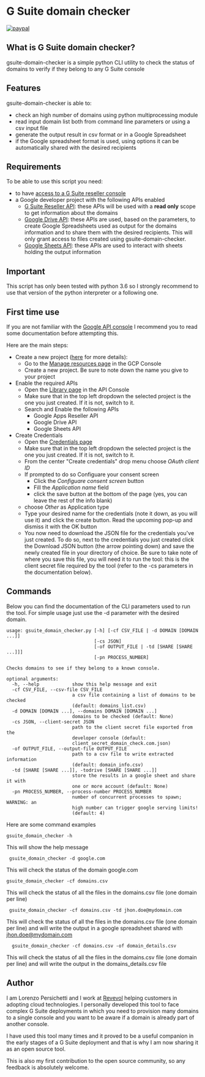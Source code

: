 # G Suite domain checker
[![paypal](https://www.paypalobjects.com/en_US/i/btn/btn_donateCC_LG.gif)](https://www.paypal.com/cgi-bin/webscr?cmd=_donations&business=DH7984HPJ8C4N&currency_code=EUR&source=url)

## What is G Suite domain checker?
gsuite-domain-checker is a simple python CLI utility to check the status of domains to verify if they belong to any G Suite console

## Features
gsuite-domain-checker is able to:
* check an high number of domains using python multiprocessing module
* read input domain list both from command line parameters or using a csv input file
* generate the output result in csv format or in a Google Spreadsheet
* if the Google spreadsheet format is used, using options it can be automatically shared with the desired recipients

## Requirements
To be able to use this script you need:
* to have [access to a G Suite reseller console](https://support.google.com/a/answer/142231?hl=en)
* a Google developer project with the following APIs enabled
  * [G Suite Reseller API](https://developers.google.com/admin-sdk/reseller/v1/get-start/getting-started): these APIs will be used with a __read only__ scope to get information about the domains
  * [Google Drive API](https://developers.google.com/drive/): these APIs are used, based on the parameters, to create Google Spreadsheets used as output for the domains information and to share them with the desired recipients. This will only grant access to files created using gsuite-domain-checker.
  * [Google Sheets API](https://developers.google.com/sheets/): these APIs are used to interact with sheets holding the output information

## Important
This script has only been tested with python 3.6 so I strongly recommend to use that version of the python interpreter or a following one.
  
## First time use
If you are not familiar with the [Google API console](https://console.developers.google.com/) I recommend you to read some documentation before attempting this.

Here are the main steps:
* Create a new project ([here](https://cloud.google.com/resource-manager/docs/creating-managing-projects?visit_id=636812630402595025-4052861048&rd=1) for more details):
  * Go to the [Manage resources page](https://console.cloud.google.com/cloud-resource-manager) in the GCP Console
  * Create a new project. Be sure to note down the name you give to your project 
* Enable the required APIs
  * Open the [Library page](https://console.developers.google.com/apis/library) in the API Console
  * Make sure that in the top left dropdown the selected project is the one you just created. If it is not, switch to it.
  * Search and Enable the following APIs
    * Google Apps Reseller API
    * Google Drive API
    * Google Sheets API
* Create Credentials
  * Open the [Credentials page](https://console.developers.google.com/apis/credentials)
  * Make sure that in the top left dropdown the selected project is the one you just created. If it is not, switch to it.
  * From the center "Create credentials" drop menu choose _OAuth client ID_
  * If prompted to do so Configuare your consent screen
    * Click the _Configuare consent screen_ button
    * Fill the _Application name_ field
    * click the save button at the bottom of the page (yes, you can leave the rest of the info blank)
  * choose _Other_ as Application type
  * Type your desired name for the credentials (note it down, as you will use it) and click the create button. Read the upcoming pop-up and dismiss it with the OK button
  * You now need to download the JSON file for the credentials you've just created.
  To do so, next to the credentials you just created click the Download JSON button (the arrow pointing down) and save the newly created file in your directory of choice.
  Be sure to take note of where you save this file, you will need it to run the tool: this is the client secret file required by the tool (refer to the -cs parameters in the documentation below).  

## Commands
Below you can find the documentation of the CLI parameters used to run the tool. For simple usage just use the -d parameter with the desired domain.

    usage: gsuite_domain_checker.py [-h] [-cf CSV_FILE | -d DOMAIN [DOMAIN ...]]
                                    [-cs JSON]
                                    [-of OUTPUT_FILE | -td [SHARE [SHARE ...]]]
                                    [-pn PROCESS_NUMBER]
    
    Checks domains to see if they belong to a known console.
    
    optional arguments:
      -h, --help            show this help message and exit
      -cf CSV_FILE, --csv-file CSV_FILE
                            a csv file containing a list of domains to be checked
                            (default: domains_list.csv)
      -d DOMAIN [DOMAIN ...], --domains DOMAIN [DOMAIN ...]
                            domains to be checked (default: None)
      -cs JSON, --client-secret JSON
                            path to the client secret file exported from the
                            developer console (default:
                            client_secret_domain_check.com.json)
      -of OUTPUT_FILE, --output-file OUTPUT_FILE
                            path to a csv file to write extracted information
                            (default: domain_info.csv)
      -td [SHARE [SHARE ...]], -todrive [SHARE [SHARE ...]]
                            store the results in a google sheet and share it with
                            one or more account (default: None)
      -pn PROCESS_NUMBER, --process-number PROCESS_NUMBER
                            number of concurrent processes to spawn; WARNING: an
                            high number can trigger google serving limits!
                            (default: 4)

Here are some command examples
    
    gsuite_domain_checker -h
 This will show the help message
 
     gsuite_domain_checker -d google.com
 This will check the status of the domain google.com

    gsuite_domain_checker -cf domains.csv
 This will check the status of all the files in the domains.csv file (one domain per line)
 
     gsuite_domain_checker -cf domains.csv -td jhon.doe@mydomain.com
 This will check the status of all the files in the domains.csv file (one domain per line) and will write the output in a google spreadsheet shared with jhon.doe@mydomain.com
 
      gsuite_domain_checker -cf domains.csv -of domain_details.csv
 This will check the status of all the files in the domains.csv file (one domain per line) and will write the output in the domains_details.csv file

## Author
I am Lorenzo Persichetti and I work at [Revevol](https://www.revevol.com) helping customers in adopting cloud technologies.
I personally developed this tool to face complex G Suite deployments in which you need to provision many domains to a single console and you want to be aware if a domain is already part of another console.

I have used this tool many times and it proved to be a useful companion in the early stages of a G Suite deployment and that is why I am now sharing it as an open source tool.

This is also my first contribution to the open source community, so any feedback is absolutely welcome.